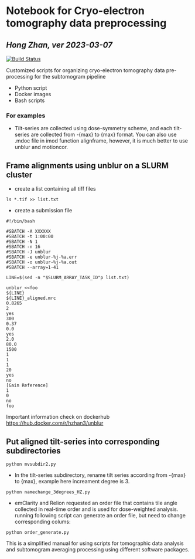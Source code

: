 # Notebook for Cryo-electron tomography data preprocessing
## _Hong Zhan, ver 2023-03-07_

[![Build Status](https://travis-ci.org/joemccann/dillinger.svg?branch=master)](https://travis-ci.org/joemccann/dillinger)

Customized scripts for organizing cryo-electron tomography data pre-processing for the subtomogram pipeline

- Python script
- Docker images
- Bash scripts

### For examples
- Tilt-series are collected using dose-symmetry scheme, and each tilt-series are collected from -{max} to {max} format. You can also use .mdoc file in imod function alignframe, however, it is much better to use unblur and motioncor.

## Frame alignments using unblur on a SLURM cluster
- create a list containing all tiff files
```
ls *.tif >> list.txt
```
- create a submission file
```
#!/bin/bash

#SBATCH -A XXXXXX
#SBATCH -t 1:00:00
#SBATCH -N 1
#SBATCH -n 16
#SBATCH -J unblur
#SBATCH -e unblur-%j-%a.err
#SBATCH -o unblur-%j-%a.out
#SBATCH --array=1-41

LINE=$(sed -n "$SLURM_ARRAY_TASK_ID"p list.txt)

unblur <<foo
${LINE}
${LINE}_aligned.mrc
0.8265
2
yes
300
0.37
0.0
yes
2.0
80.0
1500
1
1
1
20
yes
no
[Gain Reference]
1
0
no
foo
```
Important information check on dockerhub
https://hub.docker.com/r/hzhan3/unblur

## Put aligned tilt-series into corresponding subdirectories
```
python mvsubdir2.py
```
- In the tilt-series subdirectory, rename tilt series according from -{max} to {max}, example here increament degree is 3. 
```
python namechange_3degrees_HZ.py
```

- emClarity and Relion requested an order file that contains tile angle collected in real-time order and is used for dose-weighted analysis. running following script can generate an order file, but need to change corresponding colums:
```
python order_generate.py 
```

This is a simplified manual for using scripts for tomographic data analysis and subtomogram averaging processing using different software packages.
